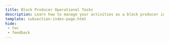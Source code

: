 ```yaml
---
title: Block Producer Operational Tasks
description: Learn how to manage your activities as a block producer in the Tanssi Appchain protocol, including managing your account, upgrading your node, and more.
template: subsection-index-page.html
hide: 
 - toc
 - feedback
---
```

